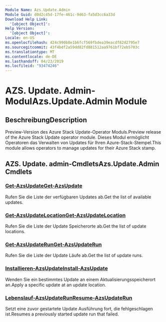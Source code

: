 ```yaml
---
Module Name: Azs.Update.Admin
Module Guid: d0d2c45d-17fe-461c-9d63-fa5d3cc6a33d
Download Help Link:
  '[object Object]': 
Help Version:
  '[object Object]': 
Locale: en-US
ms.openlocfilehash: 424c990b8e1b6fcf569fbdea39eacdf82d2795e7
ms.sourcegitcommit: 43f4bdf2a59dd82fd881512aa9761bf72eb5703c
ms.translationtype: MT
ms.contentlocale: de-DE
ms.lasthandoff: 04/23/2019
ms.locfileid: "93474246"
---
```

# <span data-ttu-id="5c210-101">AZS. Update. Admin-Modul</span><span class="sxs-lookup"><span data-stu-id="5c210-101">Azs.Update.Admin Module</span></span>
## <span data-ttu-id="5c210-102">Beschreibung</span><span class="sxs-lookup"><span data-stu-id="5c210-102">Description</span></span>
<span data-ttu-id="5c210-103">Preview-Version des Azure Stack Update-Operator Moduls.</span><span class="sxs-lookup"><span data-stu-id="5c210-103">Preview release of the Azure Stack Update operator module.</span></span>  <span data-ttu-id="5c210-104">Dieses Modul ermöglicht Operatoren das Verwalten von Updates für Ihren Azure-Stack-Stempel.</span><span class="sxs-lookup"><span data-stu-id="5c210-104">This module allows operators to manage updates for their Azure Stack stamp.</span></span>

## <span data-ttu-id="5c210-105">AZS. Update. admin-Cmdlets</span><span class="sxs-lookup"><span data-stu-id="5c210-105">Azs.Update.Admin Cmdlets</span></span>
### [<span data-ttu-id="5c210-106">Get-AzsUpdate</span><span class="sxs-lookup"><span data-stu-id="5c210-106">Get-AzsUpdate</span></span>](Get-AzsUpdate.md)
<span data-ttu-id="5c210-107">Rufen Sie die Liste der verfügbaren Updates ab.</span><span class="sxs-lookup"><span data-stu-id="5c210-107">Get the list of available updates.</span></span>

### [<span data-ttu-id="5c210-108">Get-AzsUpdateLocation</span><span class="sxs-lookup"><span data-stu-id="5c210-108">Get-AzsUpdateLocation</span></span>](Get-AzsUpdateLocation.md)
<span data-ttu-id="5c210-109">Rufen Sie die Liste der Update Speicherorte ab.</span><span class="sxs-lookup"><span data-stu-id="5c210-109">Get the list of update locations.</span></span>

### [<span data-ttu-id="5c210-110">Get-AzsUpdateRun</span><span class="sxs-lookup"><span data-stu-id="5c210-110">Get-AzsUpdateRun</span></span>](Get-AzsUpdateRun.md)
<span data-ttu-id="5c210-111">Rufen Sie die Liste der Update Läufe ab.</span><span class="sxs-lookup"><span data-stu-id="5c210-111">Get the list of update runs.</span></span>

### [<span data-ttu-id="5c210-112">Installieren-AzsUpdate</span><span class="sxs-lookup"><span data-stu-id="5c210-112">Install-AzsUpdate</span></span>](Install-AzsUpdate.md)
<span data-ttu-id="5c210-113">Wenden Sie ein bestimmtes Update an einem Aktualisierungsspeicherort an.</span><span class="sxs-lookup"><span data-stu-id="5c210-113">Apply a specific update at an update location.</span></span>

### [<span data-ttu-id="5c210-114">Lebenslauf-AzsUpdateRun</span><span class="sxs-lookup"><span data-stu-id="5c210-114">Resume-AzsUpdateRun</span></span>](Resume-AzsUpdateRun.md)
<span data-ttu-id="5c210-115">Setzt eine zuvor gestartete Update Ausführung fort, die fehlgeschlagen ist.</span><span class="sxs-lookup"><span data-stu-id="5c210-115">Resumes a previously started update run that failed.</span></span>

